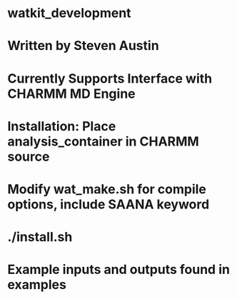 # watkit_development
# Written by Steven Austin
# Currently Supports Interface with CHARMM MD Engine
# Installation: Place analysis_container in CHARMM source
# Modify wat_make.sh for compile options, include SAANA keyword
# ./install.sh
#
# Example inputs and outputs found in examples
